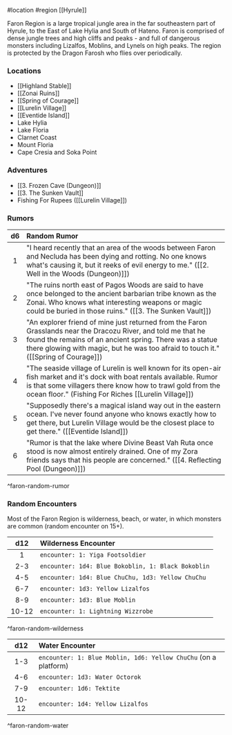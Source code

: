 #location #region [[Hyrule]]

Faron Region is a large tropical jungle area in the far southeastern part of Hyrule, to the East of Lake Hylia and South of Hateno. Faron is comprised of dense jungle trees and high cliffs and peaks - and full of dangerous monsters including Lizalfos, Moblins, and Lynels on high peaks. The region is protected by the Dragon Farosh who flies over periodically.

### Locations

- [[Highland Stable]]
- [[Zonai Ruins]]
- [[Spring of Courage]]
- [[Lurelin Village]]
- [[Eventide Island]]
- Lake Hylia
- Lake Floria
- Clarnet Coast
- Mount Floria
- Cape Cresia and Soka Point

### Adventures

* [[3. Frozen Cave (Dungeon)]]
* [[3. The Sunken Vault]]
* Fishing For Rupees ([[Lurelin Village]])

### Rumors

| d6 | Random Rumor |
|:----:|:-------------|
| 1  | "I heard recently that an area of the woods between Faron and Necluda has been dying and rotting. No one knows what's causing it, but it reeks of evil energy to me." ([[2. Well in the Woods (Dungeon)]]) |
| 2  | "The ruins north east of Pagos Woods are said to have once belonged to the ancient barbarian tribe known as the Zonai. Who knows what interesting weapons or magic could be buried in those ruins." ([[3. The Sunken Vault]]) |
| 3  | "An explorer friend of mine just returned from the Faron Grasslands near the Dracozu River, and told me that he found the remains of an ancient spring. There was a statue there glowing with magic, but he was too afraid to touch it." ([[Spring of Courage]]) |
| 4  | "The seaside village of Lurelin is well known for its open-air fish market and it's dock with boat rentals available. Rumor is that some villagers there know how to trawl gold from the ocean floor." (Fishing For Riches [[Lurelin Village]]) |
| 5  | "Supposedly there's a magical island way out in the eastern ocean. I've never found anyone who knows exactly how to get there, but Lurelin Village would be the closest place to get there." ([[Eventide Island]]) |
| 6  | "Rumor is that the lake where Divine Beast Vah Ruta once stood is now almost entirely drained. One of my Zora friends says that his people are concerned." ([[4. Reflecting Pool (Dungeon)]]) |
^faron-random-rumor

### Random Encounters

Most of the Faron Region is wilderness, beach, or water, in which monsters are common (random encounter on 15+).

|  d12  | Wilderness Encounter                               |
|:-----:|:-------------------------------------------------- |
|   1   | `encounter: 1: Yiga Footsoldier`                   |
|  2-3  | `encounter: 1d4: Blue Bokoblin, 1: Black Bokoblin` |
|  4-5  | `encounter: 1d4: Blue ChuChu, 1d3: Yellow ChuChu`  |
|  6-7  | `encounter: 1d3: Yellow Lizalfos`                  |
|  8-9  | `encounter: 1d3: Blue Moblin`                      |
| 10-12 | `encounter: 1: Lightning Wizzrobe`                 |
^faron-random-wilderness

|  d12  | Water Encounter                                                 |
|:-----:|:--------------------------------------------------------------- |
|  1-3  | `encounter: 1: Blue Moblin, 1d6: Yellow ChuChu` (on a platform) |
|  4-6  | `encounter: 1d3: Water Octorok`                                 |
|  7-9  | `encounter: 1d6: Tektite`                                       |
| 10-12 | `encounter: 1d4: Yellow Lizalfos`                               |
^faron-random-water
